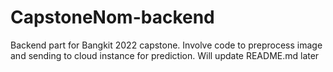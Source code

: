 # CapstoneNom-backend
Backend part for Bangkit 2022 capstone. Involve code to preprocess image and sending to cloud instance for prediction. Will update README.md later
